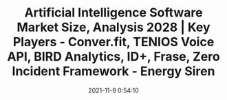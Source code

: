 ---
"title": "Artificial Intelligence Software Market Size, Analysis 2028 | Key Players - Conver.fit, TENIOS Voice API, BIRD Analytics, ID+, Frase, Zero Incident Framework - Energy Siren"
"date": "2021-11-9 0:54:10"
"feed_name": "GOOGLENEWSMINING"
"feed_website": "https://news.google.com/search?q=mining%2Bincident&hl=en-US&gl=US&ceid=US:en"
"feed_rss": "https://news.google.com/rss/search?q=mining%2Bincident&hl=en-US&gl=US&ceid=US:en"
"link": "https://energysiren.co.ke/2021/11/09/artificial-intelligence-software-market-size-analysis-2028/"
"source": "{'href': 'https://energysiren.co.ke', 'title': 'Energy Siren'}"
"file": "_posts/2021-1-1-d13d50e2605021ccf0e78fa791771e1e6030241b.md"
"accident": "0"
"drilling": "0"
"dead": "0"
"injured": "0"
"arrested": "0"
"place": "unknown place"
"where": "unknown site"
"causes": "unknown"
"place_uri": "unknown place"
---